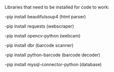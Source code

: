 Libraries that need to be installed for code to work:

-pip install beautifulsoup4 (html parser)

-pip install requests (webscraper)

-pip install opencv-python (webcam)

-pip install dbr (barcode scanner)

-pip install python-barcode (barcode decoder)

-pip install mysql-connector-python (database)
